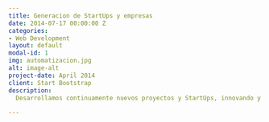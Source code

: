 ```yaml
---
title: Generacion de StartUps y empresas
date: 2014-07-17 00:00:00 Z
categories:
- Web Development
layout: default
modal-id: 1
img: automatizacion.jpg
alt: image-alt
project-date: April 2014
client: Start Bootstrap
description: 
  Desarrollamos continuamente nuevos proyectos y StartUps, innovando y generando nuevas oportunidades de negocio y tecnologìa.
  
---
```


